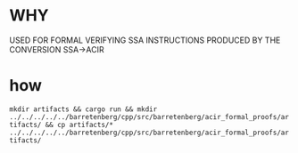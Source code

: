 # WHY
USED FOR FORMAL VERIFYING SSA INSTRUCTIONS PRODUCED BY THE CONVERSION SSA->ACIR

# how
`mkdir artifacts && cargo run && mkdir ../../../../../barretenberg/cpp/src/barretenberg/acir_formal_proofs/artifacts/ && cp artifacts/* ../../../../../barretenberg/cpp/src/barretenberg/acir_formal_proofs/artifacts/`
